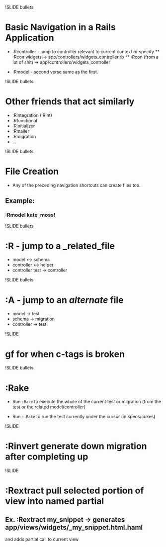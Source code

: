 !SLIDE bullets
# Basic Navigation in a Rails Application

* :Rcontroller - jump to controller relevant to current context or specify
** :Rcon widgets -> app/controllers/widgets_controller.rb
** :Rcon (from a lot of shit) -> app/controllers/widgets_controller

* :Rmodel - second verse same as the first.

!SLIDE bullets
# Other friends that act similarly 
* :Rintegration (:Rint)
* :Rfunctional
* :Rinitializer
* :Rmailer
* :Rmigration
* ...

!SLIDE bullets
# File Creation

* Any of the preceding navigation shortcuts can create files too.

## Example:
### :Rmodel kate_moss!

!SLIDE bullets

# :R - jump to a _related_file

* model <-> schema
* controller <-> helper
* controller test -> controller

!SLIDE bullets

# :A - jump to an _alternate_ file

* model -> test
* schema -> migration
* controller -> test

!SLIDE

# gf for when c-tags is broken

!SLIDE bullets

# :Rake

* Run `:Rake` to execute the whole of the current test or migration (from the 
test or the related model/controller)

* Run `:.Rake` to run the test currently under the cursor (in specs/cukes)

!SLIDE

# :Rinvert generate down migration after completing up

!SLIDE 

# :Rextract pull selected portion of view into named partial

## Ex. :Rextract my_snippet -> generates app/views/widgets/_my_snippet.html.haml 
and adds partial call to current view
